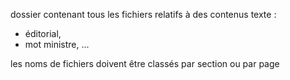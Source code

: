 dossier contenant tous les fichiers relatifs à des contenus texte : 
- éditorial, 
- mot ministre, ... 

les noms de fichiers doivent être classés par section ou par page
